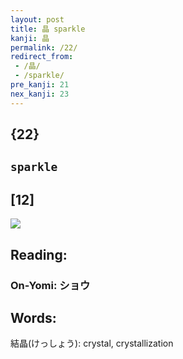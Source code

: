 ```yaml
---
layout: post
title: 晶 sparkle
kanji: 晶
permalink: /22/
redirect_from:
 - /晶/
 - /sparkle/
pre_kanji: 21
nex_kanji: 23
---
```


## {22}

## `sparkle`

## [12]

<div class="stroke"><img src="E699B6.png" /></div>

## Reading:

### On-Yomi: ショウ

## Words:

結晶(けっしょう): crystal, crystallization
